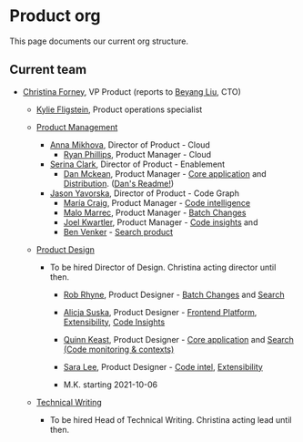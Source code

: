 # Product org

This page documents our current org structure.

## Current team

- [Christina Forney](../company/team/index.md#christina-forney-she-her), VP Product (reports to [Beyang Liu](index.md#beyang-liu), CTO)

  - [Kylie Fligstein](../company/team/index.md#kylie-fligstein-she-her), Product operations specialist
  - [Product Management](roles/index.md#product-manager)
    - [Anna Mikhova](../company/team/index.md#anna-tzvetana-mikhova-she-her), Director of Product - Cloud
      - [Ryan Phillips](../company/team/index.md#ryan-phillips-he-him), Product Manager - Cloud
    - [Serina Clark](../company/team/index.md#serina-clark-her-she-hers), Director of Product - Enablement
      - [Dan Mckean](../company/team/index.md#dan-mckean-he-him), Product Manager - [Core application](../engineering/core-application/index.md) and [Distribution](../engineering/distribution/index.md). ([Dan's Readme!](./readmes/dan-mckean-readme.md))
    - [Jason Yavorska](../company/team/index.md#jason-yavorska-he-him), Director of Product - Code Graph
      - [María Craig](../company/team/index.md#maría-craig-she-her), Product Manager - [Code intelligence](../engineering/code-graph/code-intelligence/index.md)
      - [Malo Marrec](../company/team/index.md#malo-marrec-he-him), Product Manager - [Batch Changes](../engineering/code-graph/batch-changes/index.md)
      - [Joel Kwartler](../company/team/index.md#joel-kwartler-he-him), Product Manager - [Code insights](../engineering/code-graph/code-insights/index.md) and
      - [Ben Venker](../company/team/index.md#coming-soon) - [Search product](../engineering/code-graph/search/product.md)
  - [Product Design](roles/index.md#product-designer)

    - To be hired Director of Design. Christina acting director until then.

      - [Rob Rhyne](../company/team/index.md#rob-rhyne), Product Designer - [Batch Changes](../engineering/code-graph/batch-changes/index.md) and [Search](../engineering/code-graph/search/index.md)
      - [Alicja Suska](../company/team/index.md#alicja-suska-she-her), Product Designer - [Frontend Platform](../engineering/developer-insights/frontend-platform/index.md), [Extensibility](../engineering/cloud/extensibility/index.md), [Code Insights](../engineering/code-graph/code-insights/index.md)
      - [Quinn Keast](../company/team/index.md#quinn-keast-he-him), Product Designer - [Core application](../engineering/core-application/index.md) and [Search (Code monitoring & contexts)](../engineering/code-graph/search/index.md)
      - [Sara Lee](../company/team/index.md#sara-lee-she-her), Product Designer - [Code intel](../engineering/code-graph/code-intelligence/index.md), [Extensibility](../engineering/cloud/extensibility/index.md)

      - M.K. starting 2021-10-06

  - [Technical Writing](roles/index.md#technical-writer)
    - To be hired Head of Technical Writing. Christina acting lead until then.
